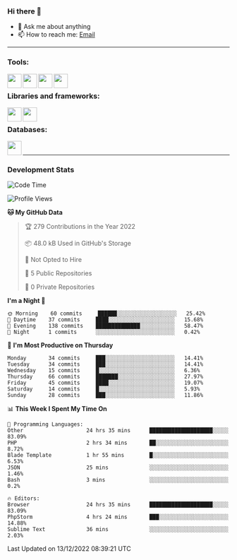 ### Hi there 👋

<!-- - 🔭 I’m currently working on [huyviet] -->
- 💬 Ask me about anything
- 📫 How to reach me: [Email]
<!-- - ⚡ Fun fact: abc -->

---

### Tools:
<img align='left' height="32" width="32" src="https://cdn.jsdelivr.net/npm/simple-icons@4.8.0/icons/phpstorm.svg" />
<img align='left' height="32" width="32" src="https://cdn.jsdelivr.net/npm/simple-icons@4.8.0/icons/sublimetext.svg" />
<img align='left' height="32" width="32" src="https://cdn.jsdelivr.net/npm/simple-icons@4.8.0/icons/laragon.svg" />
<img align='left' height="32" width="32" src="https://cdn.jsdelivr.net/npm/simple-icons@4.8.0/icons/xampp.svg" />
<br>

### Libraries and frameworks:
<img align='left' height="32" width="32" src="https://cdn.jsdelivr.net/npm/simple-icons@4.8.0/icons/laravel.svg" />
<img align='left' height="32" width="32" src="https://cdn.jsdelivr.net/npm/simple-icons@4.8.0/icons/jquery.svg" />
<br>

### Databases:
<img align='left' height="32" width="32" src="https://cdn.jsdelivr.net/npm/simple-icons@4.8.0/icons/mysql.svg" />
<br>

---
### Development Stats
<!--START_SECTION:waka-->
![Code Time](http://img.shields.io/badge/Code%20Time-518%20hrs%2015%20mins-blue)

![Profile Views](http://img.shields.io/badge/Profile%20Views-75-blue)

**🐱 My GitHub Data** 

> 🏆 279 Contributions in the Year 2022
 > 
> 📦 48.0 kB Used in GitHub's Storage 
 > 
> 🚫 Not Opted to Hire
 > 
> 📜 5 Public Repositories 
 > 
> 🔑 0 Private Repositories  
 > 
**I'm a Night 🦉** 

```text
🌞 Morning    60 commits     ██████░░░░░░░░░░░░░░░░░░░   25.42% 
🌆 Daytime    37 commits     ████░░░░░░░░░░░░░░░░░░░░░   15.68% 
🌃 Evening    138 commits    ██████████████░░░░░░░░░░░   58.47% 
🌙 Night      1 commits      ░░░░░░░░░░░░░░░░░░░░░░░░░   0.42%

```
📅 **I'm Most Productive on Thursday** 

```text
Monday       34 commits     ███░░░░░░░░░░░░░░░░░░░░░░   14.41% 
Tuesday      34 commits     ███░░░░░░░░░░░░░░░░░░░░░░   14.41% 
Wednesday    15 commits     █░░░░░░░░░░░░░░░░░░░░░░░░   6.36% 
Thursday     66 commits     ███████░░░░░░░░░░░░░░░░░░   27.97% 
Friday       45 commits     ████░░░░░░░░░░░░░░░░░░░░░   19.07% 
Saturday     14 commits     █░░░░░░░░░░░░░░░░░░░░░░░░   5.93% 
Sunday       28 commits     ███░░░░░░░░░░░░░░░░░░░░░░   11.86%

```


📊 **This Week I Spent My Time On** 

```text
💬 Programming Languages: 
Other                    24 hrs 35 mins      ████████████████████░░░░░   83.09% 
PHP                      2 hrs 34 mins       ██░░░░░░░░░░░░░░░░░░░░░░░   8.72% 
Blade Template           1 hr 55 mins        █░░░░░░░░░░░░░░░░░░░░░░░░   6.53% 
JSON                     25 mins             ░░░░░░░░░░░░░░░░░░░░░░░░░   1.46% 
Bash                     3 mins              ░░░░░░░░░░░░░░░░░░░░░░░░░   0.2%

🔥 Editors: 
Browser                  24 hrs 35 mins      ████████████████████░░░░░   83.09% 
PhpStorm                 4 hrs 24 mins       ███░░░░░░░░░░░░░░░░░░░░░░   14.88% 
Sublime Text             36 mins             ░░░░░░░░░░░░░░░░░░░░░░░░░   2.03%

```


 Last Updated on 13/12/2022 08:39:21 UTC
<!--END_SECTION:waka-->

[huyviet]: https://huyviet.vn/
[EMAIl]: https://mail.google.com/mail/u/0/?fs=1&tf=cm&source=mailto&to=huynguyenviet0110@gmail.com
